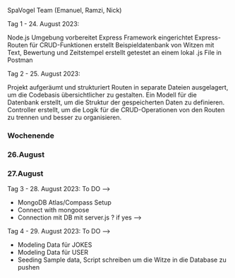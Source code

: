 SpaVogel Team (Emanuel, Ramzi, Nick)

Tag 1 - 24. August 2023:

Node.js Umgebung vorbereitet
Express Framework eingerichtet
Express-Routen für CRUD-Funktionen erstellt
Beispieldatenbank von Witzen mit Text, Bewertung und Zeitstempel erstellt
getestet an einem lokal .js File in Postman

Tag 2 - 25. August 2023:

Projekt aufgeräumt und strukturiert
Routen in separate Dateien ausgelagert, um die Codebasis übersichtlicher zu gestalten.
Ein Modell für die Datenbank erstellt, um die Struktur der gespeicherten Daten zu definieren.
Controller erstellt, um die Logik für die CRUD-Operationen von den Routen zu trennen und besser zu organisieren.

### Wochenende ###
### 26.August ####
### 27.August ####

Tag 3 - 28. August 2023:
To DO -->

- MongoDB Atlas/Compass Setup
- Connect with mongoose
- Connection mit DB mit server.js ? if yes -->

Tag 4 - 29. August 2023:
To DO -->

- Modeling Data für JOKES
- Modeling Data für USER
- Seeding Sample data, Script schreiben um die Witze in die Database zu pushen
